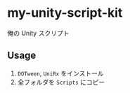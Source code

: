# my-unity-script-kit

俺の Unity スクリプト

## Usage

1. `DOTween`, `UniRx` をインストール
2. 全フォルダを `Scripts` にコピー
